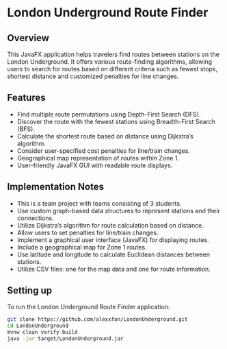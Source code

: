 # London Underground Route Finder

## Overview

This JavaFX application helps travelers find routes between stations on the London Underground. It offers various route-finding algorithms, allowing users to search for routes based on different criteria such as fewest stops, shortest distance and customized penalties for line changes.

## Features

- Find multiple route permutations using Depth-First Search (DFS).
- Discover the route with the fewest stations using Breadth-First Search (BFS).
- Calculate the shortest route based on distance using Dijkstra’s algorithm.
- Consider user-specified cost penalties for line/train changes.
- Geographical map representation of routes within Zone 1.
- User-friendly JavaFX GUI with readable route displays.

## Implementation Notes

- This is a team project with teams consisting of 3 students.
- Use custom graph-based data structures to represent stations and their connections.
- Utilize Dijkstra’s algorithm for route calculation based on distance.
- Allow users to set penalties for line/train changes.
- Implement a graphical user interface (JavaFX) for displaying routes.
- Include a geographical map for Zone 1 routes.
- Use latitude and longitude to calculate Euclidean distances between stations.
- Utilize CSV files: one for the map data and one for route information.

 ## Setting up

To run the London Underground Route Finder application:

   ```bash
   git clone https://github.com/alexxfan/LondonUnderground.git
   cd LondonUnderground
   mvnw clean verify build
   java -jar target/LondonUnderground.jar
   

